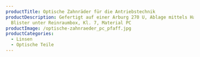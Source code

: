 ```yaml
---
productTitle: Optische Zahnräder für die Antriebstechnik
productDescription: Gefertigt auf einer Arburg 270 U, Ablage mittels Handling in
  Blister unter Reinraumbox, Kl. 7, Material PC
productImage: /optische-zahnraeder_pc_pfaff.jpg
productCategories:
  - Linsen
  - Optische Teile
---
```

